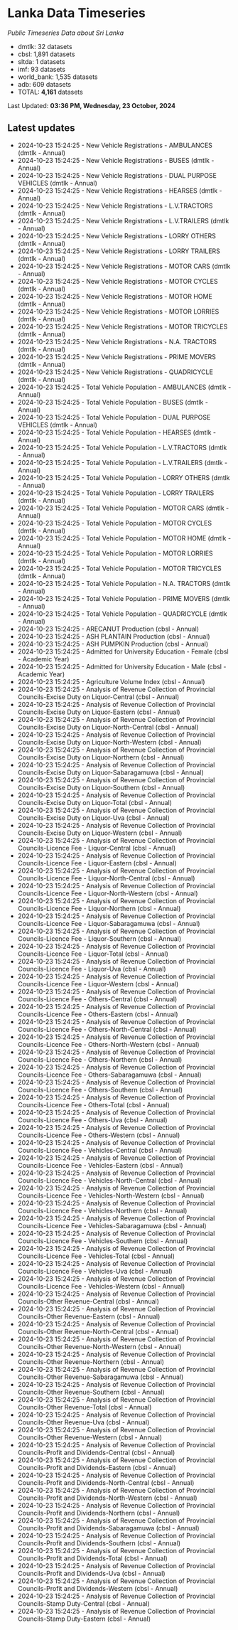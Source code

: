 # Lanka Data Timeseries
*Public Timeseries Data about Sri Lanka*

* dmtlk: 32 datasets
* cbsl: 1,891 datasets
* sltda: 1 datasets
* imf: 93 datasets
* world_bank: 1,535 datasets
* adb: 609 datasets
* TOTAL: **4,161** datasets

Last Updated: **03:36 PM, Wednesday, 23 October, 2024**

## Latest updates

* 2024-10-23 15:24:25 - New Vehicle Registrations - AMBULANCES (dmtlk - Annual)
* 2024-10-23 15:24:25 - New Vehicle Registrations - BUSES (dmtlk - Annual)
* 2024-10-23 15:24:25 - New Vehicle Registrations - DUAL PURPOSE VEHICLES (dmtlk - Annual)
* 2024-10-23 15:24:25 - New Vehicle Registrations - HEARSES (dmtlk - Annual)
* 2024-10-23 15:24:25 - New Vehicle Registrations - L.V.TRACTORS (dmtlk - Annual)
* 2024-10-23 15:24:25 - New Vehicle Registrations - L.V.TRAILERS (dmtlk - Annual)
* 2024-10-23 15:24:25 - New Vehicle Registrations - LORRY OTHERS (dmtlk - Annual)
* 2024-10-23 15:24:25 - New Vehicle Registrations - LORRY TRAILERS (dmtlk - Annual)
* 2024-10-23 15:24:25 - New Vehicle Registrations - MOTOR CARS (dmtlk - Annual)
* 2024-10-23 15:24:25 - New Vehicle Registrations - MOTOR CYCLES (dmtlk - Annual)
* 2024-10-23 15:24:25 - New Vehicle Registrations - MOTOR HOME (dmtlk - Annual)
* 2024-10-23 15:24:25 - New Vehicle Registrations - MOTOR LORRIES (dmtlk - Annual)
* 2024-10-23 15:24:25 - New Vehicle Registrations - MOTOR TRICYCLES (dmtlk - Annual)
* 2024-10-23 15:24:25 - New Vehicle Registrations - N.A. TRACTORS (dmtlk - Annual)
* 2024-10-23 15:24:25 - New Vehicle Registrations - PRIME MOVERS (dmtlk - Annual)
* 2024-10-23 15:24:25 - New Vehicle Registrations - QUADRICYCLE (dmtlk - Annual)
* 2024-10-23 15:24:25 - Total Vehicle Population - AMBULANCES (dmtlk - Annual)
* 2024-10-23 15:24:25 - Total Vehicle Population - BUSES (dmtlk - Annual)
* 2024-10-23 15:24:25 - Total Vehicle Population - DUAL PURPOSE VEHICLES (dmtlk - Annual)
* 2024-10-23 15:24:25 - Total Vehicle Population - HEARSES (dmtlk - Annual)
* 2024-10-23 15:24:25 - Total Vehicle Population - L.V.TRACTORS (dmtlk - Annual)
* 2024-10-23 15:24:25 - Total Vehicle Population - L.V.TRAILERS (dmtlk - Annual)
* 2024-10-23 15:24:25 - Total Vehicle Population - LORRY OTHERS (dmtlk - Annual)
* 2024-10-23 15:24:25 - Total Vehicle Population - LORRY TRAILERS (dmtlk - Annual)
* 2024-10-23 15:24:25 - Total Vehicle Population - MOTOR CARS (dmtlk - Annual)
* 2024-10-23 15:24:25 - Total Vehicle Population - MOTOR CYCLES (dmtlk - Annual)
* 2024-10-23 15:24:25 - Total Vehicle Population - MOTOR HOME (dmtlk - Annual)
* 2024-10-23 15:24:25 - Total Vehicle Population - MOTOR LORRIES (dmtlk - Annual)
* 2024-10-23 15:24:25 - Total Vehicle Population - MOTOR TRICYCLES (dmtlk - Annual)
* 2024-10-23 15:24:25 - Total Vehicle Population - N.A. TRACTORS (dmtlk - Annual)
* 2024-10-23 15:24:25 - Total Vehicle Population - PRIME MOVERS (dmtlk - Annual)
* 2024-10-23 15:24:25 - Total Vehicle Population - QUADRICYCLE (dmtlk - Annual)
* 2024-10-23 15:24:25 - ARECANUT Production (cbsl - Annual)
* 2024-10-23 15:24:25 - ASH PLANTAIN Production (cbsl - Annual)
* 2024-10-23 15:24:25 - ASH PUMPKIN Production (cbsl - Annual)
* 2024-10-23 15:24:25 - Admitted for University Education - Female (cbsl - Academic Year)
* 2024-10-23 15:24:25 - Admitted for University Education - Male (cbsl - Academic Year)
* 2024-10-23 15:24:25 - Agriculture Volume Index (cbsl - Annual)
* 2024-10-23 15:24:25 - Analysis of Revenue Collection of Provincial Councils-Excise Duty on Liquor-Central (cbsl - Annual)
* 2024-10-23 15:24:25 - Analysis of Revenue Collection of Provincial Councils-Excise Duty on Liquor-Eastern (cbsl - Annual)
* 2024-10-23 15:24:25 - Analysis of Revenue Collection of Provincial Councils-Excise Duty on Liquor-North-Central (cbsl - Annual)
* 2024-10-23 15:24:25 - Analysis of Revenue Collection of Provincial Councils-Excise Duty on Liquor-North-Western (cbsl - Annual)
* 2024-10-23 15:24:25 - Analysis of Revenue Collection of Provincial Councils-Excise Duty on Liquor-Northern (cbsl - Annual)
* 2024-10-23 15:24:25 - Analysis of Revenue Collection of Provincial Councils-Excise Duty on Liquor-Sabaragamuwa (cbsl - Annual)
* 2024-10-23 15:24:25 - Analysis of Revenue Collection of Provincial Councils-Excise Duty on Liquor-Southern (cbsl - Annual)
* 2024-10-23 15:24:25 - Analysis of Revenue Collection of Provincial Councils-Excise Duty on Liquor-Total (cbsl - Annual)
* 2024-10-23 15:24:25 - Analysis of Revenue Collection of Provincial Councils-Excise Duty on Liquor-Uva (cbsl - Annual)
* 2024-10-23 15:24:25 - Analysis of Revenue Collection of Provincial Councils-Excise Duty on Liquor-Western (cbsl - Annual)
* 2024-10-23 15:24:25 - Analysis of Revenue Collection of Provincial Councils-Licence Fee - Liquor-Central (cbsl - Annual)
* 2024-10-23 15:24:25 - Analysis of Revenue Collection of Provincial Councils-Licence Fee - Liquor-Eastern (cbsl - Annual)
* 2024-10-23 15:24:25 - Analysis of Revenue Collection of Provincial Councils-Licence Fee - Liquor-North-Central (cbsl - Annual)
* 2024-10-23 15:24:25 - Analysis of Revenue Collection of Provincial Councils-Licence Fee - Liquor-North-Western (cbsl - Annual)
* 2024-10-23 15:24:25 - Analysis of Revenue Collection of Provincial Councils-Licence Fee - Liquor-Northern (cbsl - Annual)
* 2024-10-23 15:24:25 - Analysis of Revenue Collection of Provincial Councils-Licence Fee - Liquor-Sabaragamuwa (cbsl - Annual)
* 2024-10-23 15:24:25 - Analysis of Revenue Collection of Provincial Councils-Licence Fee - Liquor-Southern (cbsl - Annual)
* 2024-10-23 15:24:25 - Analysis of Revenue Collection of Provincial Councils-Licence Fee - Liquor-Total (cbsl - Annual)
* 2024-10-23 15:24:25 - Analysis of Revenue Collection of Provincial Councils-Licence Fee - Liquor-Uva (cbsl - Annual)
* 2024-10-23 15:24:25 - Analysis of Revenue Collection of Provincial Councils-Licence Fee - Liquor-Western (cbsl - Annual)
* 2024-10-23 15:24:25 - Analysis of Revenue Collection of Provincial Councils-Licence Fee - Others-Central (cbsl - Annual)
* 2024-10-23 15:24:25 - Analysis of Revenue Collection of Provincial Councils-Licence Fee - Others-Eastern (cbsl - Annual)
* 2024-10-23 15:24:25 - Analysis of Revenue Collection of Provincial Councils-Licence Fee - Others-North-Central (cbsl - Annual)
* 2024-10-23 15:24:25 - Analysis of Revenue Collection of Provincial Councils-Licence Fee - Others-North-Western (cbsl - Annual)
* 2024-10-23 15:24:25 - Analysis of Revenue Collection of Provincial Councils-Licence Fee - Others-Northern (cbsl - Annual)
* 2024-10-23 15:24:25 - Analysis of Revenue Collection of Provincial Councils-Licence Fee - Others-Sabaragamuwa (cbsl - Annual)
* 2024-10-23 15:24:25 - Analysis of Revenue Collection of Provincial Councils-Licence Fee - Others-Southern (cbsl - Annual)
* 2024-10-23 15:24:25 - Analysis of Revenue Collection of Provincial Councils-Licence Fee - Others-Total (cbsl - Annual)
* 2024-10-23 15:24:25 - Analysis of Revenue Collection of Provincial Councils-Licence Fee - Others-Uva (cbsl - Annual)
* 2024-10-23 15:24:25 - Analysis of Revenue Collection of Provincial Councils-Licence Fee - Others-Western (cbsl - Annual)
* 2024-10-23 15:24:25 - Analysis of Revenue Collection of Provincial Councils-Licence Fee - Vehicles-Central (cbsl - Annual)
* 2024-10-23 15:24:25 - Analysis of Revenue Collection of Provincial Councils-Licence Fee - Vehicles-Eastern (cbsl - Annual)
* 2024-10-23 15:24:25 - Analysis of Revenue Collection of Provincial Councils-Licence Fee - Vehicles-North-Central (cbsl - Annual)
* 2024-10-23 15:24:25 - Analysis of Revenue Collection of Provincial Councils-Licence Fee - Vehicles-North-Western (cbsl - Annual)
* 2024-10-23 15:24:25 - Analysis of Revenue Collection of Provincial Councils-Licence Fee - Vehicles-Northern (cbsl - Annual)
* 2024-10-23 15:24:25 - Analysis of Revenue Collection of Provincial Councils-Licence Fee - Vehicles-Sabaragamuwa (cbsl - Annual)
* 2024-10-23 15:24:25 - Analysis of Revenue Collection of Provincial Councils-Licence Fee - Vehicles-Southern (cbsl - Annual)
* 2024-10-23 15:24:25 - Analysis of Revenue Collection of Provincial Councils-Licence Fee - Vehicles-Total (cbsl - Annual)
* 2024-10-23 15:24:25 - Analysis of Revenue Collection of Provincial Councils-Licence Fee - Vehicles-Uva (cbsl - Annual)
* 2024-10-23 15:24:25 - Analysis of Revenue Collection of Provincial Councils-Licence Fee - Vehicles-Western (cbsl - Annual)
* 2024-10-23 15:24:25 - Analysis of Revenue Collection of Provincial Councils-Other Revenue-Central (cbsl - Annual)
* 2024-10-23 15:24:25 - Analysis of Revenue Collection of Provincial Councils-Other Revenue-Eastern (cbsl - Annual)
* 2024-10-23 15:24:25 - Analysis of Revenue Collection of Provincial Councils-Other Revenue-North-Central (cbsl - Annual)
* 2024-10-23 15:24:25 - Analysis of Revenue Collection of Provincial Councils-Other Revenue-North-Western (cbsl - Annual)
* 2024-10-23 15:24:25 - Analysis of Revenue Collection of Provincial Councils-Other Revenue-Northern (cbsl - Annual)
* 2024-10-23 15:24:25 - Analysis of Revenue Collection of Provincial Councils-Other Revenue-Sabaragamuwa (cbsl - Annual)
* 2024-10-23 15:24:25 - Analysis of Revenue Collection of Provincial Councils-Other Revenue-Southern (cbsl - Annual)
* 2024-10-23 15:24:25 - Analysis of Revenue Collection of Provincial Councils-Other Revenue-Total (cbsl - Annual)
* 2024-10-23 15:24:25 - Analysis of Revenue Collection of Provincial Councils-Other Revenue-Uva (cbsl - Annual)
* 2024-10-23 15:24:25 - Analysis of Revenue Collection of Provincial Councils-Other Revenue-Western (cbsl - Annual)
* 2024-10-23 15:24:25 - Analysis of Revenue Collection of Provincial Councils-Profit and Dividends-Central (cbsl - Annual)
* 2024-10-23 15:24:25 - Analysis of Revenue Collection of Provincial Councils-Profit and Dividends-Eastern (cbsl - Annual)
* 2024-10-23 15:24:25 - Analysis of Revenue Collection of Provincial Councils-Profit and Dividends-North-Central (cbsl - Annual)
* 2024-10-23 15:24:25 - Analysis of Revenue Collection of Provincial Councils-Profit and Dividends-North-Western (cbsl - Annual)
* 2024-10-23 15:24:25 - Analysis of Revenue Collection of Provincial Councils-Profit and Dividends-Northern (cbsl - Annual)
* 2024-10-23 15:24:25 - Analysis of Revenue Collection of Provincial Councils-Profit and Dividends-Sabaragamuwa (cbsl - Annual)
* 2024-10-23 15:24:25 - Analysis of Revenue Collection of Provincial Councils-Profit and Dividends-Southern (cbsl - Annual)
* 2024-10-23 15:24:25 - Analysis of Revenue Collection of Provincial Councils-Profit and Dividends-Total (cbsl - Annual)
* 2024-10-23 15:24:25 - Analysis of Revenue Collection of Provincial Councils-Profit and Dividends-Uva (cbsl - Annual)
* 2024-10-23 15:24:25 - Analysis of Revenue Collection of Provincial Councils-Profit and Dividends-Western (cbsl - Annual)
* 2024-10-23 15:24:25 - Analysis of Revenue Collection of Provincial Councils-Stamp Duty-Central (cbsl - Annual)
* 2024-10-23 15:24:25 - Analysis of Revenue Collection of Provincial Councils-Stamp Duty-Eastern (cbsl - Annual)
